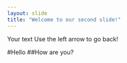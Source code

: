 ```yaml
---
layout: slide
title: "Welcome to our second slide!"
---
```

Your text
Use the left arrow to go back!

#Hello
##How are you?
